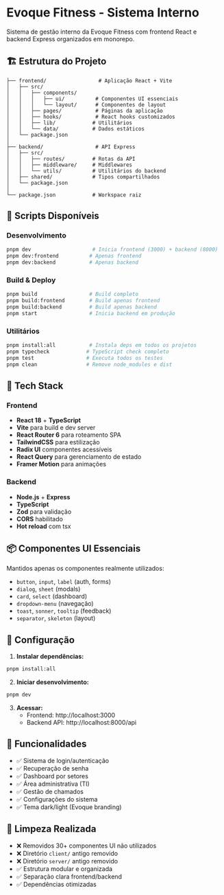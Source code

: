 # Evoque Fitness - Sistema Interno

Sistema de gestão interno da Evoque Fitness com frontend React e backend Express organizados em monorepo.

## 🏗️ Estrutura do Projeto

```
├── frontend/                 # Aplicação React + Vite
│   ├── src/
│   │   ├── components/
│   │   │   ├── ui/          # Componentes UI essenciais
│   │   │   └── layout/      # Componentes de layout
│   │   ├── pages/           # Páginas da aplicação
│   │   ├── hooks/           # React hooks customizados
│   │   ├── lib/            # Utilitários
│   │   └── data/           # Dados estáticos
│   └── package.json
│
├── backend/                 # API Express
│   ├── src/
│   │   ├── routes/         # Rotas da API
│   │   ├── middleware/     # Middlewares
│   │   └── utils/          # Utilitários do backend
│   ├── shared/             # Tipos compartilhados
│   └── package.json
│
└── package.json            # Workspace raiz
```

## 🚀 Scripts Disponíveis

### Desenvolvimento
```bash
pnpm dev                    # Inicia frontend (3000) + backend (8000)
pnpm dev:frontend          # Apenas frontend
pnpm dev:backend           # Apenas backend
```

### Build & Deploy
```bash
pnpm build                 # Build completo
pnpm build:frontend        # Build apenas frontend
pnpm build:backend         # Build apenas backend
pnpm start                 # Inicia backend em produção
```

### Utilitários
```bash
pnpm install:all           # Instala deps em todos os projetos
pnpm typecheck            # TypeScript check completo
pnpm test                 # Executa todos os testes
pnpm clean                # Remove node_modules e dist
```

## 🎯 Tech Stack

### Frontend
- **React 18** + **TypeScript**
- **Vite** para build e dev server
- **React Router 6** para roteamento SPA
- **TailwindCSS** para estilização
- **Radix UI** componentes acessíveis
- **React Query** para gerenciamento de estado
- **Framer Motion** para animações

### Backend
- **Node.js** + **Express**
- **TypeScript** 
- **Zod** para validação
- **CORS** habilitado
- **Hot reload** com tsx

## 📦 Componentes UI Essenciais

Mantidos apenas os componentes realmente utilizados:
- `button`, `input`, `label` (auth, forms)
- `dialog`, `sheet` (modals)
- `card`, `select` (dashboard)
- `dropdown-menu` (navegação)
- `toast`, `sonner`, `tooltip` (feedback)
- `separator`, `skeleton` (layout)

## 🔧 Configuração

1. **Instalar dependências:**
```bash
pnpm install:all
```

2. **Iniciar desenvolvimento:**
```bash
pnpm dev
```

3. **Acessar:**
   - Frontend: http://localhost:3000
   - Backend API: http://localhost:8000/api

## 🎨 Funcionalidades

- ✅ Sistema de login/autenticação
- ✅ Recuperação de senha
- ✅ Dashboard por setores
- ✅ Área administrativa (TI)
- ✅ Gestão de chamados
- ✅ Configurações do sistema
- ✅ Tema dark/light (Evoque branding)

## 📁 Limpeza Realizada

- ❌ Removidos 30+ componentes UI não utilizados
- ❌ Diretório `client/` antigo removido
- ❌ Diretório `server/` antigo removido
- ✅ Estrutura modular e organizada
- ✅ Separação clara frontend/backend
- ✅ Dependências otimizadas
